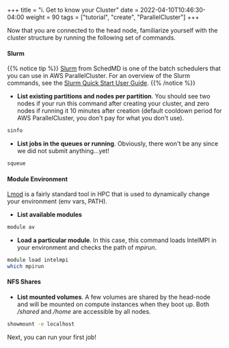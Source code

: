 +++
title = "i. Get to know your Cluster"
date = 2022-04-10T10:46:30-04:00
weight = 90
tags = ["tutorial", "create", "ParallelCluster"]
+++

Now that you are connected to the head node, familiarize yourself with the cluster structure by running the following set of commands.

#### Slurm

{{% notice tip %}}
[Slurm](https://slurm.schedmd.com) from SchedMD is one of the batch schedulers that you can use in AWS ParallelCluster. For an overview of the Slurm commands, see the [Slurm Quick Start User Guide](https://slurm.schedmd.com/quickstart.html).
{{% /notice %}}

- **List existing partitions and nodes per partition**. You should see two nodes if your run this command after creating your cluster, and zero nodes if running it 10 minutes after creation (default cooldown period for AWS ParallelCluster, you don't pay for what you don't use).
```bash
sinfo
```
- **List jobs in the queues or running**. Obviously, there won't be any since we did not submit anything...yet!
```bash
squeue
```

#### Module Environment

[Lmod](https://lmod.readthedocs.io/en/latest/) is a fairly standard tool in HPC that is used to dynamically change your environment (env vars, PATH).

- **List available modules**
```bash
module av
```
- **Load a particular module**. In this case, this command loads IntelMPI in your environment and checks the path of *mpirun*.
```bash
module load intelmpi
which mpirun
```

#### NFS Shares

- **List mounted volumes**. A few volumes are shared by the head-node and will be mounted on compute instances when they boot up. Both */shared* and */home* are accessible by all nodes.
```bash
showmount -e localhost
```

Next, you can run your first job!

